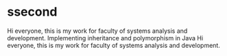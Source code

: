 # ssecond 

Hi everyone, this is my work for faculty of systems analysis and development.
Implementing inheritance and polymorphism in Java Hi everyone, this is my work for faculty of systems analysis and development.
